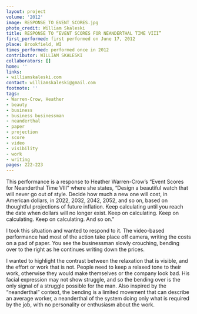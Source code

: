 ```yaml
---
layout: project
volume: '2012'
image: RESPONSE_TO_EVENT_SCORES.jpg
photo_credit: William Skaleski
title: RESPONSE TO “EVENT SCORES FOR NEANDERTHAL TIME VIII”
first_performed: first performed on June 17, 2012
place: Brookfield, WI
times_performed: performed once in 2012
contributor: WILLIAM SKALESKI
collaborators: []
home: ''
links:
- williamskaleski.com
contact: williamskaleski@gmail.com
footnote: ''
tags:
- Warren-Crow, Heather
- beauty
- business
- business businessman
- neanderthal
- paper
- projection
- score
- video
- visibility
- work
- writing
pages: 222-223
---
```


This performance is a response to Heather Warren-Crow’s “Event Scores for Neanderthal Time VIII” where she states, “Design a beautiful watch that will never go out of style. Decide how much a new one will cost, in American dollars, in 2022, 2032, 2042, 2052, and so on, based on thoughtful projections of future inflation. Keep calculating until you reach the date when dollars will no longer exist. Keep on calculating. Keep on calculating. Keep on calculating. And so on.”

I took this situation and wanted to respond to it. The video-based performance had most of the action take place off camera, writing the costs on a pad of paper. You see the businessman slowly crouching, bending over to the right as he continues writing down the prices.

I wanted to highlight the contrast between the relaxation that is visible, and the effort or work that is not. People need to keep a relaxed tone to their work, otherwise they would make themselves or the company look bad. His facial expression may not show struggle, and so the bending over is the only signal of a struggle possible for the man. Also inspired by the “neanderthal” context, the bending is a limited movement that can describe an average worker, a neanderthal of the system doing only what is required by the job, with no personality or enthusiasm about the work.
